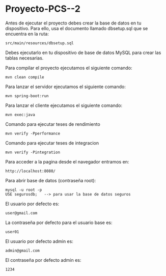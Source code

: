 # Proyecto-PCS--2

Antes de ejecutar el proyecto debes crear la base de datos en tu dispositivo.
Para ello, usa el documento llamado dbsetup.sql que se encuentra en la ruta:

    src/main/resources/dbsetup.sql

Debes ejecutarlo en tu dispositivo de base de datos MySQL para crear las tablas necesarias.

Para compilar el proyecto ejecutamos el siguiente comando:

    mvn clean compile

Para lanzar el servidor ejecutamos el siguiente comando:

    mvn spring-boot:run

Para lanzar el cliente ejecutamos el siguiente comando:

    mvn exec:java

Comando para ejecutar teses de rendimiento

    mvn verify -Pperformance

Comando para ejecutar teses de integracion

    mvn verify -Pintegration

Para acceder a la pagina desde el navegador entramos en:

    http://localhost:8080/

Para abrir base de datos (contraseña root):

    mysql -u root -p
    USE segurosdb;   --> para usar la base de datos seguros

El usuario por defecto es:

    user@gmail.com

La contraseña por defecto para el usuario base es:

    user01

El usuario por defecto admin  es:

    admin@gmail.com

El contraseña por defecto admin  es:

    1234
